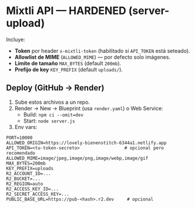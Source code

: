 # Mixtli API — HARDENED (server-upload)

Incluye:
- **Token** por header `x-mixtli-token` (habilitado si `API_TOKEN` está seteado).
- **Allowlist de MIME** (`ALLOWED_MIME`) — por defecto solo imágenes.
- **Límite de tamaño** `MAX_BYTES` (default `200mb`).
- **Prefijo de key** `KEY_PREFIX` (default `uploads/`).

## Deploy (GitHub → Render)
1) Sube estos archivos a un repo.
2) Render → New → Blueprint (usa `render.yaml`) o Web Service:
   - Build: `npm ci --omit=dev`
   - Start: `node server.js`
3) Env vars:
```
PORT=10000
ALLOWED_ORIGIN=https://lovely-bienenstitch-6344a1.netlify.app
API_TOKEN=<tu-token-secreto>                 # opcional pero recomendado
ALLOWED_MIME=image/jpeg,image/png,image/webp,image/gif
MAX_BYTES=200mb
KEY_PREFIX=uploads
R2_ACCOUNT_ID=...
R2_BUCKET=...
R2_REGION=auto
R2_ACCESS_KEY_ID=...
R2_SECRET_ACCESS_KEY=...
PUBLIC_BASE_URL=https://pub-<hash>.r2.dev     # opcional
```
